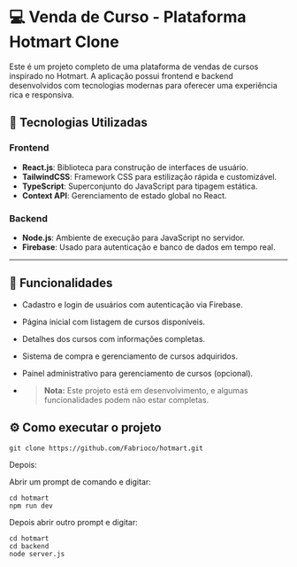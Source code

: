 # 💻 Venda de Curso - Plataforma Hotmart Clone

Este é um projeto completo de uma plataforma de vendas de cursos inspirado no Hotmart. A aplicação possui frontend e backend desenvolvidos com tecnologias modernas para oferecer uma experiência rica e responsiva. 

## 🚀 Tecnologias Utilizadas

### Frontend
- **React.js**: Biblioteca para construção de interfaces de usuário.
- **TailwindCSS**: Framework CSS para estilização rápida e customizável.
- **TypeScript**: Superconjunto do JavaScript para tipagem estática.
- **Context API**: Gerenciamento de estado global no React.

### Backend
- **Node.js**: Ambiente de execução para JavaScript no servidor.
- **Firebase**: Usado para autenticação e banco de dados em tempo real.

---

## 🌟 Funcionalidades

- Cadastro e login de usuários com autenticação via Firebase.
- Página inicial com listagem de cursos disponíveis.
- Detalhes dos cursos com informações completas.
- Sistema de compra e gerenciamento de cursos adquiridos.
- Painel administrativo para gerenciamento de cursos (opcional).

- > **Nota:** Este projeto está em desenvolvimento, e algumas funcionalidades podem não estar completas.


## ⚙️ Como executar o projeto

`git clone https://github.com/Fabrioco/hotmart.git`

Depois:

Abrir um prompt de comando e digitar:
```
cd hotmart
npm run dev
```

Depois abrir outro prompt e digitar:
```
cd hotmart
cd backend
node server.js
```
